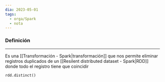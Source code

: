 ```yaml
---
dia: 2023-05-01
tags:
  - orga/Spark
  - nota
---
```

### Definición
---
Es una [[Transformación - Spark|transformación]] que nos permite eliminar registros duplicados de un [[Resilent distributed dataset - Spark|RDD]] donde todo el registro tiene que coincidir

``` python
rdd.distinct()
```